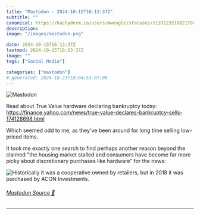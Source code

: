 ```yaml
---
title: "Mastodon - 2024-10-15T16:13:37Z"
subtitle: ""
canonical: https://hachyderm.io/users/mweagle/statuses/113312321882179642
description:
image: "/images/mastodon.png"

date: 2024-10-15T16:13:37Z
lastmod: 2024-10-15T16:13:37Z
image: ""
tags: ["Social Media"]

categories: ["mastodon"]
# generated: 2024-10-23T18:04:53-07:00
---
```

![Mastodon](/images/mastodon.png)

<p>Read about True Value hardware declaring bankruptcy today: <a href="https://finance.yahoo.com/news/true-value-declares-bankruptcy-sells-174128698.html" target="_blank" rel="nofollow noopener noreferrer" translate="no"><span class="invisible">https://</span><span class="ellipsis">finance.yahoo.com/news/true-va</span><span class="invisible">lue-declares-bankruptcy-sells-174128698.html</span></a> </p><p>Which seemed odd to me, as they&#39;ve been around for long time selling low-priced items.  </p><p>It took me exactly one search to find perhaps another reason beyond the claimed &quot;the housing market stalled and consumers have become far more picky about discretionary purchases like hardware” for the news:</p>

![Historically it was a cooperative owned by retailers, but in 2018 it was purchased by
ACON Investments. ](3e905cb32bf1a450.png)

###### [Mastodon Source 🐘](https://hachyderm.io/@mweagle/113312321882179642)

___
